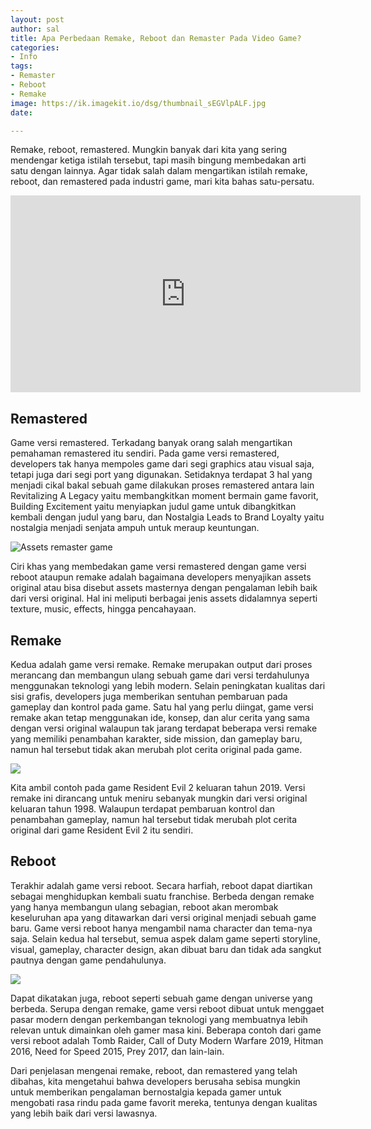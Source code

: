 ```yaml
---
layout: post
author: sal
title: Apa Perbedaan Remake, Reboot dan Remaster Pada Video Game?
categories:
- Info
tags:
- Remaster
- Reboot
- Remake
image: https://ik.imagekit.io/dsg/thumbnail_sEGVlpALF.jpg
date: 

---
```

Remake, reboot, remastered. Mungkin banyak dari kita yang sering mendengar ketiga istilah tersebut, tapi masih bingung membedakan arti satu dengan lainnya. Agar tidak salah dalam mengartikan istilah remake, reboot, dan remastered pada industri game, mari kita bahas satu-persatu.

<div class="embed-container"> <iframe width="560" height="315" src="https://www.youtube.com/embed/Izp5VNnf04Y" title="YouTube video player" frameborder="0" allow="accelerometer; autoplay; clipboard-write; encrypted-media; gyroscope; picture-in-picture" allowfullscreen></iframe> </div>

## Remastered

Game versi remastered. Terkadang banyak orang salah mengartikan pemahaman remastered itu sendiri. Pada game versi remastered, developers tak hanya mempoles game dari segi graphics atau visual saja, tetapi juga dari segi port yang digunakan. Setidaknya terdapat 3 hal yang menjadi cikal bakal sebuah game dilakukan proses remastered antara lain Revitalizing A Legacy yaitu membangkitkan moment bermain game favorit, Building Excitement yaitu menyiapkan judul game untuk dibangkitkan kembali dengan judul yang baru, dan Nostalgia Leads to Brand Loyalty yaitu nostalgia menjadi senjata ampuh untuk meraup keuntungan.

![](https://ik.imagekit.io/dsg/vlcsnap-2021-04-10-10h22m08s485_ysZbgee9X.png "Assets remaster game")

Ciri khas yang membedakan game versi remastered dengan game versi reboot ataupun remake adalah bagaimana developers menyajikan assets original atau bisa disebut assets masternya dengan pengalaman lebih baik dari versi original. Hal ini meliputi berbagai jenis assets didalamnya seperti texture, music, effects, hingga pencahayaan.

## Remake

Kedua adalah game versi remake. Remake merupakan output dari proses merancang dan membangun ulang sebuah game dari versi terdahulunya menggunakan teknologi yang lebih modern. Selain peningkatan kualitas dari sisi grafis, developers juga memberikan sentuhan pembaruan pada gameplay dan kontrol pada game. Satu hal yang perlu diingat, game versi remake akan tetap menggunakan ide, konsep, dan alur cerita yang sama dengan versi original walaupun tak jarang terdapat beberapa versi remake yang memiliki penambahan karakter, side mission, dan gameplay baru, namun hal tersebut tidak akan merubah plot cerita original pada game.

![](https://ik.imagekit.io/dsg/vlcsnap-2021-04-10-10h24m26s008_VENT3YCbp.png)

Kita ambil contoh pada game Resident Evil 2 keluaran tahun 2019. Versi remake ini dirancang untuk meniru sebanyak mungkin dari versi original keluaran tahun 1998. Walaupun terdapat pembaruan kontrol dan penambahan gameplay, namun hal tersebut tidak merubah plot cerita original dari game Resident Evil 2 itu sendiri.

## Reboot

Terakhir adalah game versi reboot. Secara harfiah, reboot dapat diartikan sebagai menghidupkan kembali suatu franchise. Berbeda dengan remake yang hanya membangun ulang sebagian, reboot akan merombak keseluruhan apa yang ditawarkan dari versi original menjadi sebuah game baru. Game versi reboot hanya mengambil nama character dan tema-nya saja. Selain kedua hal tersebut, semua aspek dalam game seperti storyline, visual, gameplay, character design, akan dibuat baru dan tidak ada sangkut pautnya dengan game pendahulunya.

![](https://ik.imagekit.io/dsg/vlcsnap-2021-04-10-10h26m05s146_vy1GCWOL5.png)

Dapat dikatakan juga, reboot seperti sebuah game dengan universe yang berbeda. Serupa dengan remake, game versi reboot dibuat untuk menggaet pasar modern dengan perkembangan teknologi yang membuatnya lebih relevan untuk dimainkan oleh gamer masa kini. Beberapa contoh dari game versi reboot adalah Tomb Raider, Call of Duty Modern Warfare 2019, Hitman 2016, Need for Speed 2015, Prey 2017, dan lain-lain.

Dari penjelasan mengenai remake, reboot, dan remastered yang telah dibahas, kita mengetahui bahwa developers berusaha sebisa mungkin untuk memberikan pengalaman bernostalgia kepada gamer untuk mengobati rasa rindu pada game favorit mereka, tentunya dengan kualitas yang lebih baik dari versi lawasnya.